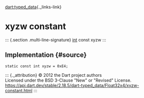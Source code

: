 [dart:typed\_data](../../dart-typed_data/dart-typed_data-library){._links-link}

xyzw constant
=============

::: {.section .multi-line-signature}
[int](../../dart-core/int-class) const xyzw
:::

Implementation {#source}
--------------

``` {.language-dart data-language="dart"}
static const int xyzw = 0xE4;
```

::: {._attribution}
© 2012 the Dart project authors\
Licensed under the BSD 3-Clause \"New\" or \"Revised\" License.\
<https://api.dart.dev/stable/2.18.5/dart-typed_data/Float32x4/xyzw-constant.html>
:::
